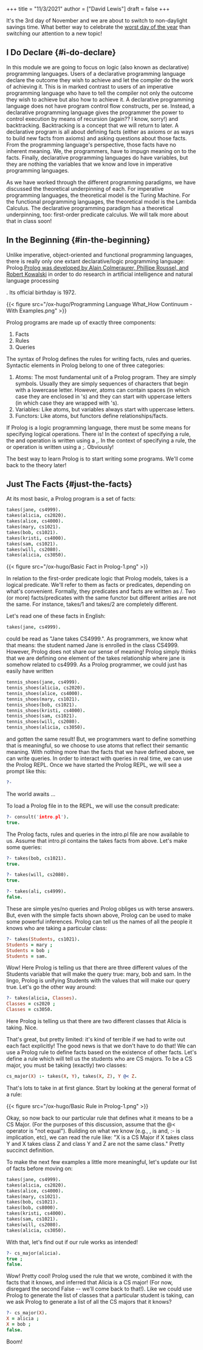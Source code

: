 +++
title = "11/3/2021"
author = ["David Lewis"]
draft = false
+++

It's the 3rd day of November and we are about to switch to non-daylight savings time. What better way to celebrate the [worst day of the year](https://www.timeanddate.com/time/change/usa)  than switching our attention to a new topic!


## I Do Declare {#i-do-declare}

In this module we are going to focus on logic (also known as declarative) programming languages. Users of a declarative programming language declare the outcome they wish to achieve and let the compiler do the work of achieving it. This is in marked contrast to users of an imperative programming language who have to tell the compiler not only the outcome they wish to achieve but also how to achieve it. A declarative programming language does not have program control flow constructs, per se. Instead, a declarative programming language gives the programmer the power to control execution by means of recursion (again?? I know, sorry!) and backtracking. Backtracking is a concept that we will return to later. A declarative program is all about defining facts (either as axioms or as ways to build new facts from axioms) and asking questions about those facts. From the programming language's perspective, those facts have no inherent meaning. We, the programmers, have to impugn meaning on to the facts. Finally, declarative programming languages do have variables, but they are nothing the variables that we know and love in imperative programming languages.

As we have worked through the different programming paradigms, we have discussed the theoretical underpinning of each. For imperative programming languages, the theoretical model is the Turing Machine. For the functional programming languages, the theoretical model is the Lambda Calculus. The declarative programming paradigm has a theoretical underpinning, too: first-order predicate calculus. We will talk more about that in class soon!


## In the Beginning {#in-the-beginning}

Unlike imperative, object-oriented and functional programming languages, there is really only one extant declarative/logic programming language: Prolog.[Prolog was developed by Alain Colmeraurer, Phillipe Roussel, and Robert Kowalski](https://uc.instructure.com/courses/1476336/files/149577847?wrap=1) in order to do research in artificial intelligence and natural language processing

. Its official birthday is 1972.

{{< figure src="/ox-hugo/Programming Language What_How Continuum - With Examples.png" >}}

Prolog programs are made up of exactly three components:

1.  Facts
2.  Rules
3.  Queries

The syntax of Prolog defines the rules for writing facts, rules and queries. Syntactic elements in Prolog belong to one of three categories:

1.  Atoms: The most fundamental unit of a Prolog program. They are simply symbols. Usually they are simply sequences of characters that begin with a lowercase letter. However, atoms can contain spaces (in which case they are enclosed in 's) and they can start with uppercase letters (in which case they are wrapped with 's).
2.  Variables: Like atoms, but variables always start with uppercase letters.
3.  Functors: Like atoms, but functors define relationships/facts.

If Prolog is a logic programming language, there must be some means for specifying logical operations. There is! In the context of specifying a rule, the and operation is written using a ,. In the context of specifying a rule, the or operation is written using a ;. Obviously!

The best way to learn Prolog is to start writing some programs. We'll come back to the theory later!


## Just The Facts {#just-the-facts}

At its most basic, a Prolog program is a set of facts:

```prolog
takes(jane, cs4999).
takes(alicia, cs2020).
takes(alice, cs4000).
takes(mary, cs1021).
takes(bob, cs1021).
takes(kristi, cs4000).
takes(sam, cs1021).
takes(will, cs2080).
takes(alicia, cs3050).
```

{{< figure src="/ox-hugo/Basic Fact in Prolog-1.png" >}}

In relation to the first-order predicate logic that Prolog models, takes is a logical predicate. We'll refer to them as facts or predicates, depending on what's convenient. Formally, they predicates and facts are written as <principle functor>/<arity>. Two (or more) facts/predicates with the same functor but different arities are not the same. For instance, takes/1 and takes/2 are completely different.

Let's read one of these facts in English:

```prolog
takes(jane, cs4999).
```

could be read as "Jane takes CS4999.". As programmers, we know what that means: the student named Jane is enrolled in the class CS4999. However, Prolog does not share our sense of meaning! Prolog simply thinks that we are defining one element of the takes relationship where jane is somehow related to cs4999. As a Prolog programmer, we could just has easily have written

```prolog
tennis_shoes(jane, cs4999).
tennis_shoes(alicia, cs2020).
tennis_shoes(alice, cs4000).
tennis_shoes(mary, cs1021).
tennis_shoes(bob, cs1021).
tennis_shoes(kristi, cs4000).
tennis_shoes(sam, cs1021).
tennis_shoes(will, cs2080).
tennis_shoes(alicia, cs3050).
```

and gotten the same result! But, we programmers want to define something that is meaningful, so we choose to use atoms that reflect their semantic meaning. With nothing more than the facts that we have defined above, we can write queries. In order to interact with queries in real time, we can use the Prolog REPL. Once we have started the Prolog REPL, we will see a prompt like this:

```prolog
?-
```

The world awaits ...

To load a Prolog file in to the REPL, we will use the consult predicate:

```prolog
?- consult('intro.pl').
true.
```

The Prolog facts, rules and queries in the intro.pl file are now available to us. Assume that intro.pl contains the takes facts from above. Let's make some queries:

```prolog
?- takes(bob, cs1021).
true.

?- takes(will, cs2080).
true.

?- takes(ali, cs4999).
false.
```

These are simple yes/no queries and Prolog obliges us with terse answers. But, even with the simple facts shown above, Prolog can be used to make some powerful inferences. Prolog can tell us the names of all the people it knows who are taking a particular class:

```prolog
?- takes(Students, cs1021).
Students = mary ;
Students = bob ;
Students = sam.
```

Wow! Here Prolog is telling us that there are three different values of the Students variable that will make the query true: mary, bob and sam. In the lingo, Prolog is unifying Students with the values that will make our query true. Let's go the other way around:

```prolog
?- takes(alicia, Classes).
Classes = cs2020 ;
Classes = cs3050.
```

Here Prolog is telling us that there are two different classes that Alicia is taking. Nice.

That's great, but pretty limited: it's kind of terrible if we had to write out each fact explicitly! The good news is that we don't have to do that! We can use a Prolog rule to define facts based on the existence of other facts. Let's define a rule which will tell us the students who are CS majors. To be a CS major, you must be taking (exactly) two classes:

```prolog
cs_major(X) :- takes(X, Y), takes(X, Z), Y @< Z.
```

That's lots to take in at first glance. Start by looking at the general format of a rule:

{{< figure src="/ox-hugo/Basic Rule in Prolog-1.png" >}}

Okay, so now back to our particular rule that defines what it means to be a CS Major. (For the purposes of this discussion, assume that the @< operator is "not equal"). Building on what we know (e.g., , is and, :- is implication, etc), we can read the rule like: "X is a CS Major if X takes class Y and X takes class Z and class Y and Z are not the same class." Pretty succinct definition.

To make the next few examples a little more meaningful, let's update our list of facts before moving on:

```prolog
takes(jane, cs4999).
takes(alicia, cs2020).
takes(alice, cs4000).
takes(mary, cs1021).
takes(bob, cs1021).
takes(bob, cs8000).
takes(kristi, cs4000).
takes(sam, cs1021).
takes(will, cs2080).
takes(alicia, cs3050).
```

With that, let's find out if our rule works as intended!

```prolog
?- cs_major(alicia).
true ;
false.
```

Wow! Pretty cool! Prolog used the rule that we wrote, combined it with the facts that it knows, and inferred that Alicia is a CS major! (For now, disregard the second False -- we'll come back to that!). Like we could use Prolog to generate the list of classes that a particular student is taking, can we ask Prolog to generate a list of all the CS majors that it knows?

```prolog
?- cs_major(X).
X = alicia ;
X = bob ;
false.
```

Boom!
